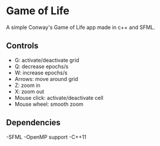 # Game of Life

A simple Conway's Game of Life app made in c++ and SFML.

## Controls 

- G: activate/deactivate grid
- Q: decrease epochs/s
- W: increase epochs/s
- Arrows: move around grid
- Z: zoom in
- X: zoom out
- Mouse click: activate/deactivate cell
- Mouse wheel: smooth zoom

## Dependencies

-SFML
-OpenMP support
-C++11
